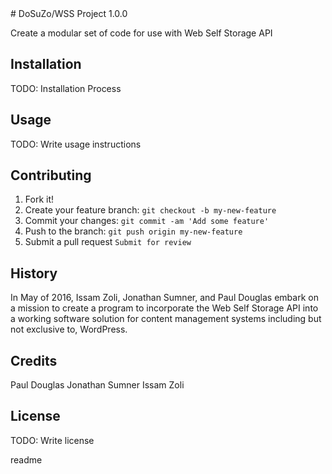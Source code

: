 <snippet>
  <content>
# DoSuZo/WSS Project 1.0.0

Create a modular set of code for use with Web Self Storage API
## Installation

TODO: Installation Process
## Usage

TODO: Write usage instructions
## Contributing

1. Fork it!
2. Create your feature branch: `git checkout -b my-new-feature`
3. Commit your changes: `git commit -am 'Add some feature'`
4. Push to the branch: `git push origin my-new-feature`
5. Submit a pull request `Submit for review`
 
## History
In May of 2016, Issam Zoli, Jonathan Sumner, and Paul Douglas embark on a mission to create a program to incorporate the Web Self Storage API into a working software solution for content management systems including but not exclusive to, WordPress.

## Credits
Paul Douglas
Jonathan Sumner
Issam Zoli

## License
TODO: Write license

  </content>
  <tabTrigger>readme</tabTrigger>
</snippet>
